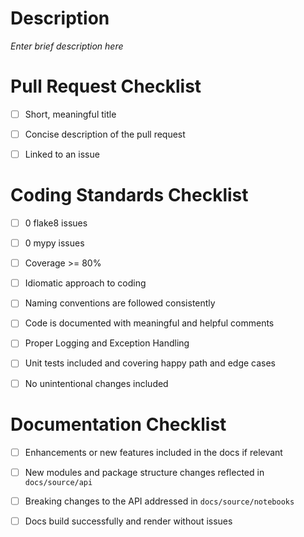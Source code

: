 # Description

_Enter brief description here_



# Pull Request Checklist

- [ ] Short, meaningful title
- [ ] Concise description of the pull request
- [ ] Linked to an issue



# Coding Standards Checklist

- [ ] 0 flake8 issues 
- [ ] 0 mypy issues 
- [ ] Coverage >= 80%
- [ ] Idiomatic approach to coding
- [ ] Naming conventions are followed consistently
- [ ] Code is documented with meaningful and helpful comments
- [ ] Proper Logging and Exception Handling
- [ ] Unit tests included and covering happy path and edge cases
- [ ] No unintentional changes included



# Documentation Checklist

- [ ] Enhancements or new features included in the docs if relevant
- [ ] New modules and package structure changes reflected in `docs/source/api`
- [ ] Breaking changes to the API addressed in `docs/source/notebooks`
- [ ] Docs build successfully and render without issues

